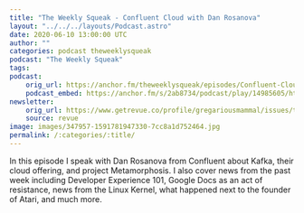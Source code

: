 ```yaml
---
title: "The Weekly Squeak - Confluent Cloud with Dan Rosanova"
layout: "../../../layouts/Podcast.astro"
date: 2020-06-10 13:00:00 UTC
author: ""
categories: podcast theweeklysqueak
podcast: "The Weekly Squeak"
tags: 
podcast:
    orig_url: https://anchor.fm/theweeklysqueak/episodes/Confluent-Cloud-with-Dan-Rosanova-ef7qu5
    podcast_embed: https://anchor.fm/s/2ab8734/podcast/play/14985605/https%3A%2F%2Fd3ctxlq1ktw2nl.cloudfront.net%2Fproduction%2F2020-5-10%2F81041481-44100-2-edf89c37b6577.mp3
newsletter:
    orig_url: https://www.getrevue.co/profile/gregariousmammal/issues/the-weekly-squeak-confluent-cloud-with-dan-rosanova-255088
    source: revue    
image: images/347957-1591781947330-7cc8a1d752464.jpg
permalink: /:categories/:title/
---
```

In this episode I speak with Dan Rosanova from Confluent about Kafka, their cloud offering, and project Metamorphosis. I also cover news from the past week including Developer Experience 101, Google Docs as an act of resistance, news from the Linux Kernel, what happened next to the founder of Atari, and much more.